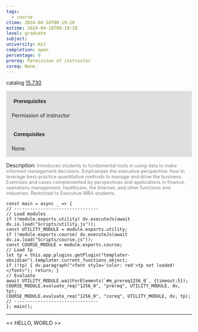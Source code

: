 ```yaml
---
tags:
  - course
ctime: 2024-04-18T00:19:28
mstime: 2024-04-18T00:19:28
level: graduate
subject: 
university: mit
completion: open
percentage: 0
prereq: Permission of instructor
coreq: None.
---
```


catalog [15.730](http://student.mit.edu/catalog/m15c.html#15.730)

<span style="display: block; padding: 15px; background-color: rgb(100, 100, 100, 0.2);"><font id="m_prereq1256_0" style="display: block; font-family: Arial, sans-serif; font-weight: bold; padding: 5px">Prerequisites</font><br><span id="prereq1256_0">Permission of instructor</span></span>
<span style="display: block; padding: 15px; background-color: rgb(100, 100, 100, 0.2);"><font id="m_coreq1256_0" style="display: block; font-family: Arial, sans-serif; font-weight: bold; padding: 5px">Corequisites</font><br><span id="coreq1256_0">None.</span></span>

<font style="">Description:</font>
<font style="color: grey; font-size: 0.8rem;">Introduces students to fundamental tools in using data to make informed management decisions. Emphasizes the executive perspective: how to leverage best-practice quantitative methods  to manage and drive the business. Exercises and cases complemented by perspectives and applications in finance, operations management, healthcare, the Internet, and other functions and industries. Restricted to Executive MBA students.</font>

```dataviewjs
const main = async _ => {
// --------------------------------
// Load modules
if (!module.exports.utility) dv.executeJs(await dv.io.load("Scripts/utility.js"));
const UTILITY_MODULE = module.exports.utility;
if (!module.exports.course) dv.executeJs(await dv.io.load("Scripts/course.js"));
const COURSE_MODULE = module.exports.course;
// Load tp
let tp = this.app.plugins.getPlugin("templater-obsidian").templater.current_functions_object;
if (!tp) { dv.paragraph("<font style='color: red'>tp not loaded!</font>"); return; }
// Evaluate
await UTILITY_MODULE.waitForElements(`#m_prereq1256_0`, {timeout:5});
COURSE_MODULE.evaluate_req("1256_0", "prereq", UTILITY_MODULE, dv, tp);
COURSE_MODULE.evaluate_req("1256_0", "coreq", UTILITY_MODULE, dv, tp);
// --------------------------------
}; main();
```

---

<< HELLO, WORLD >>
